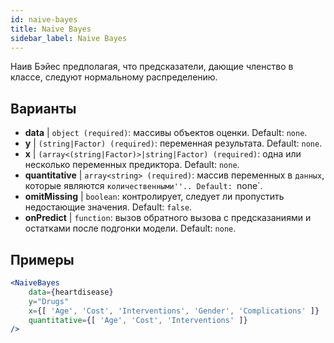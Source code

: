 ```yaml
---
id: naive-bayes
title: Naive Bayes
sidebar_label: Naive Bayes
---
```


Наив Бэйес предполагая, что предсказатели, дающие членство в классе, следуют нормальному распределению.

## Варианты

* __data__ | `object (required)`: массивы объектов оценки. Default: `none`.
* __y__ | `(string|Factor) (required)`: переменная результата. Default: `none`.
* __x__ | `(array<(string|Factor)>|string|Factor) (required)`: одна или несколько переменных предиктора. Default: `none`.
* __quantitative__ | `array<string> (required)`: массив переменных в `данных`, которые являются `количественными''.. Default: `none`.
* __omitMissing__ | `boolean`: контролирует, следует ли пропустить недостающие значения. Default: `false`.
* __onPredict__ | `function`: вызов обратного вызова с предсказаниями и остатками после подгонки модели. Default: `none`.


## Примеры

```jsx live
<NaiveBayes 
    data={heartdisease} 
    y="Drugs"
    x={[ 'Age', 'Cost', 'Interventions', 'Gender', 'Complications' ]}
    quantitative={[ 'Age', 'Cost', 'Interventions' ]}
/>
```

